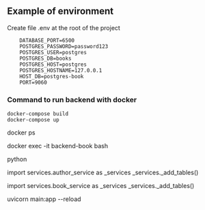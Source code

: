 ## Example of environment

Create file .env at the root of the project

```
    DATABASE_PORT=6500
    POSTGRES_PASSWORD=password123
    POSTGRES_USER=postgres
    POSTGRES_DB=books
    POSTGRES_HOST=postgres
    POSTGRES_HOSTNAME=127.0.0.1
    HOST_DB=postgres-book
    PORT=9060
```

### Command to run backend with docker

```
docker-compose build
docker-compose up
```

docker ps

docker exec -it backend-book bash

python

import services.author_service as _services
_services._add_tables()

import services.book_service as _services
_services._add_tables()

uvicorn main:app --reload